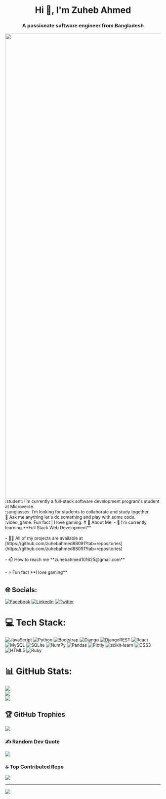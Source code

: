 <h1 align="center">Hi 👋, I'm Zuheb Ahmed</h1>
<h3 align="center">A passionate software engineer from Bangladesh</h3>
<img src="https://media.giphy.com/media/qgQUggAC3Pfv687qPC/giphy.gif" hight="1000" width="1500"><br>:student: I’m currently a full-stack software development program's student at Microverse.<br>:sunglasses: I’m looking for students to collaborate and study together.<br>💬 Ask me anything let's do something and play with some code.<br>:video_game: Fun fact | I love gaming.
# 💫 About Me:
- 🌱 I’m currently learning **Full Stack Web Development**<br><br>- 👨‍💻 All of my projects are available at [https://github.com/zuhebahmed88091?tab=repositories](https://github.com/zuhebahmed88091?tab=repositories)<br><br>- 📫 How to reach me **zuhebahmed101625@gmail.com**<br><br>- ⚡ Fun fact **I love gaming**


## 🌐 Socials:
[![Facebook](https://img.shields.io/badge/Facebook-%231877F2.svg?logo=Facebook&logoColor=white)](https://www.facebook.com/ahmed.zuheb) [![LinkedIn](https://img.shields.io/badge/LinkedIn-%230077B5.svg?logo=linkedin&logoColor=white)](https://linkedin.com/in/zuheb-ahmed) [![Twitter](https://img.shields.io/badge/Twitter-%231DA1F2.svg?logo=Twitter&logoColor=white)](https://twitter.com/zuhebahmed88091) 

# 💻 Tech Stack:
![JavaScript](https://img.shields.io/badge/javascript-%23323330.svg?style=plastic&logo=javascript&logoColor=%23F7DF1E) ![Python](https://img.shields.io/badge/python-3670A0?style=plastic&logo=python&logoColor=ffdd54) ![Bootstrap](https://img.shields.io/badge/bootstrap-%23563D7C.svg?style=plastic&logo=bootstrap&logoColor=white) ![Django](https://img.shields.io/badge/django-%23092E20.svg?style=plastic&logo=django&logoColor=white) ![DjangoREST](https://img.shields.io/badge/DJANGO-REST-ff1709?style=plastic&logo=django&logoColor=white&color=ff1709&labelColor=gray) ![React](https://img.shields.io/badge/react-%2320232a.svg?style=plastic&logo=react&logoColor=%2361DAFB) ![MySQL](https://img.shields.io/badge/mysql-%2300f.svg?style=plastic&logo=mysql&logoColor=white) ![SQLite](https://img.shields.io/badge/sqlite-%2307405e.svg?style=plastic&logo=sqlite&logoColor=white) ![NumPy](https://img.shields.io/badge/numpy-%23013243.svg?style=plastic&logo=numpy&logoColor=white) ![Pandas](https://img.shields.io/badge/pandas-%23150458.svg?style=plastic&logo=pandas&logoColor=white) ![Plotly](https://img.shields.io/badge/Plotly-%233F4F75.svg?style=plastic&logo=plotly&logoColor=white) ![scikit-learn](https://img.shields.io/badge/scikit--learn-%23F7931E.svg?style=plastic&logo=scikit-learn&logoColor=white) ![CSS3](https://img.shields.io/badge/css3-%231572B6.svg?style=plastic&logo=css3&logoColor=white) ![HTML5](https://img.shields.io/badge/html5-%23E34F26.svg?style=plastic&logo=html5&logoColor=white) ![Ruby](https://img.shields.io/badge/ruby-%23CC342D.svg?style=plastic&logo=ruby&logoColor=white)
# 📊 GitHub Stats:
![](https://github-readme-stats.vercel.app/api?username=zuhebahmed88091&theme=tokyonight&hide_border=false&include_all_commits=true&count_private=true)<br/>
![](https://github-readme-streak-stats.herokuapp.com/?user=zuhebahmed88091&theme=tokyonight&hide_border=false)<br/>
![](https://github-readme-stats.vercel.app/api/top-langs/?username=zuhebahmed88091&theme=tokyonight&hide_border=false&include_all_commits=true&count_private=true&layout=compact)

## 🏆 GitHub Trophies
![](https://github-profile-trophy.vercel.app/?username=zuhebahmed88091&theme=onedark&no-frame=false&no-bg=false&margin-w=4)

### ✍️ Random Dev Quote
![](https://quotes-github-readme.vercel.app/api?type=vetical&theme=tokyonight)

### 🔝 Top Contributed Repo
![](https://github-contributor-stats.vercel.app/api?username=zuhebahmed88091&limit=5&theme=tokyonight&combine_all_yearly_contributions=true)

---
[![](https://visitcount.itsvg.in/api?id=zuhebahmed88091&icon=0&color=0)](https://visitcount.itsvg.in)

<!-- Proudly created with GPRM ( https://gprm.itsvg.in ) -->
